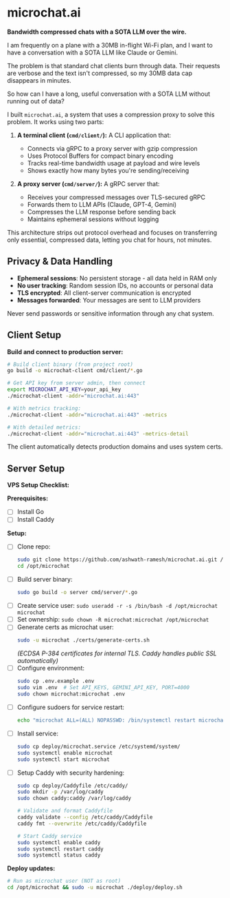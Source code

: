 # microchat.ai

**Bandwidth compressed chats with a SOTA LLM over the wire.**

I am frequently on a plane with a 30MB in-flight Wi-Fi plan, and I want to
have a conversation with a SOTA LLM like Claude or Gemini.

The problem is that standard chat clients burn through data. Their requests
are verbose and the text isn't compressed, so my 30MB data cap disappears
in minutes.

So how can I have a long, useful conversation with a SOTA LLM without
running out of data?

I built `microchat.ai`, a system that uses a compression proxy to solve
this problem. It works using two parts:

1. **A terminal client (`cmd/client/`):** A CLI application that:
   - Connects via gRPC to a proxy server with gzip compression
   - Uses Protocol Buffers for compact binary encoding
   - Tracks real-time bandwidth usage at payload and wire levels
   - Shows exactly how many bytes you're sending/receiving

2. **A proxy server (`cmd/server/`):** A gRPC server that:
   - Receives your compressed messages over TLS-secured gRPC
   - Forwards them to LLM APIs (Claude, GPT-4, Gemini)
   - Compresses the LLM response before sending back
   - Maintains ephemeral sessions without logging

This architecture strips out protocol overhead and focuses on transferring
only essential, compressed data, letting you chat for hours, not minutes.

## Privacy & Data Handling

- **Ephemeral sessions**: No persistent storage - all data held in RAM only
- **No user tracking**: Random session IDs, no accounts or personal data  
- **TLS encrypted**: All client-server communication is encrypted
- **Messages forwarded**: Your messages are sent to LLM providers

Never send passwords or sensitive information through any chat system.

## Client Setup

**Build and connect to production server:**

```bash
# Build client binary (from project root)
go build -o microchat-client cmd/client/*.go

# Get API key from server admin, then connect
export MICROCHAT_API_KEY=your_api_key
./microchat-client -addr="microchat.ai:443"

# With metrics tracking:
./microchat-client -addr="microchat.ai:443" -metrics

# With detailed metrics:  
./microchat-client -addr="microchat.ai:443" -metrics-detail
```

The client automatically detects production domains and uses system certs.

## Server Setup

**VPS Setup Checklist:**

**Prerequisites:**

- [ ] Install Go
- [ ] Install Caddy

**Setup:**

- [ ] Clone repo:
  ```bash
  sudo git clone https://github.com/ashwath-ramesh/microchat.ai.git /opt/microchat
  cd /opt/microchat
  ```
- [ ] Build server binary:
  ```bash
  sudo go build -o server cmd/server/*.go
  ```
- [ ] Create service user: `sudo useradd -r -s /bin/bash -d /opt/microchat microchat`
- [ ] Set ownership: `sudo chown -R microchat:microchat /opt/microchat`
- [ ] Generate certs as microchat user:
  ```bash
  sudo -u microchat ./certs/generate-certs.sh
  ```
  *(ECDSA P-384 certificates for internal TLS. Caddy handles public SSL automatically)*
- [ ] Configure environment:
  ```bash
  sudo cp .env.example .env
  sudo vim .env  # Set API_KEYS, GEMINI_API_KEY, PORT=4000
  sudo chown microchat:microchat .env
  ```
- [ ] Configure sudoers for service restart:
  ```bash
  echo "microchat ALL=(ALL) NOPASSWD: /bin/systemctl restart microchat" | sudo tee /etc/sudoers.d/microchat
  ```
- [ ] Install service:
  ```bash
  sudo cp deploy/microchat.service /etc/systemd/system/
  sudo systemctl enable microchat
  sudo systemctl start microchat
  ```
- [ ] Setup Caddy with security hardening:
  ```bash
  sudo cp deploy/Caddyfile /etc/caddy/
  sudo mkdir -p /var/log/caddy
  sudo chown caddy:caddy /var/log/caddy
  
  # Validate and format Caddyfile
  caddy validate --config /etc/caddy/Caddyfile
  caddy fmt --overwrite /etc/caddy/Caddyfile
  
  # Start Caddy service
  sudo systemctl enable caddy
  sudo systemctl restart caddy
  sudo systemctl status caddy
  ```

**Deploy updates:**

```bash
# Run as microchat user (NOT as root)
cd /opt/microchat && sudo -u microchat ./deploy/deploy.sh
```
